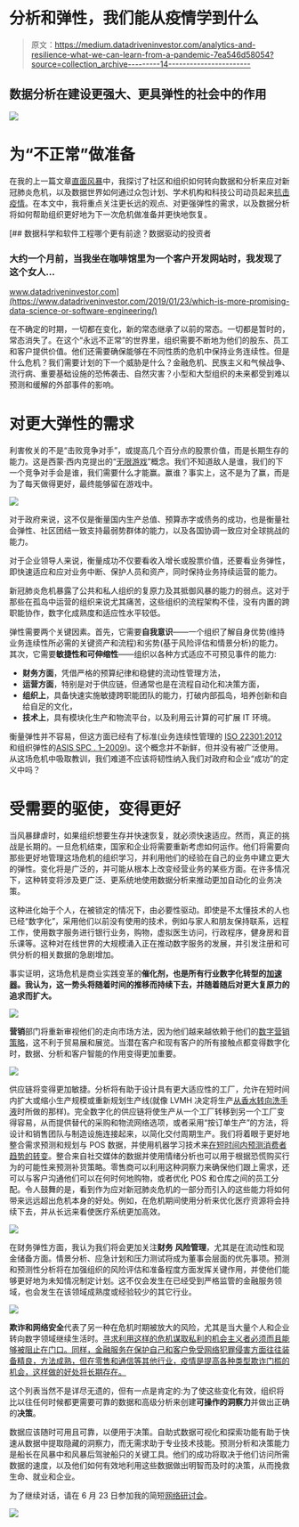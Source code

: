 # 分析和弹性，我们能从疫情学到什么

> 原文：<https://medium.datadriveninvestor.com/analytics-and-resilience-what-we-can-learn-from-a-pandemic-7ea546d58054?source=collection_archive---------14----------------------->

## 数据分析在建设更强大、更具弹性的社会中的作用

![](img/a630bf872626f342257a04644a1669e1.png)

# 为“不正常”做准备

在我的上一篇文章[直面风暴](https://medium.com/@olivierpenel/facing-down-the-storm-b1aa914a9bc7?source=friends_link&sk=c74024e742290a3740c2727433efeeef)中，我探讨了社区和组织如何转向数据和分析来应对新冠肺炎危机，以及数据世界如何通过众包计划、学术机构和科技公司动员起来[抗击疫情](https://www.sas.com/en_si/insights/articles/analytics/fighting-coronavirus--4-ways-analytics-is-making-a-difference.html)。在本文中，我将重点关注更长远的观点、对更强弹性的需求，以及数据分析将如何帮助组织更好地为下一次危机做准备并更快地恢复。

[](https://www.datadriveninvestor.com/2019/01/23/which-is-more-promising-data-science-or-software-engineering/) [## 数据科学和软件工程哪个更有前途？数据驱动的投资者

### 大约一个月前，当我坐在咖啡馆里为一个客户开发网站时，我发现了这个女人…

www.datadriveninvestor.com](https://www.datadriveninvestor.com/2019/01/23/which-is-more-promising-data-science-or-software-engineering/) 

在不确定的时期，一切都在变化，新的常态继承了以前的常态。一切都是暂时的，常态消失了。在这个“永远不正常”的世界里，组织需要不断地为他们的股东、员工和客户提供价值。他们还需要确保能够在不同性质的危机中保持业务连续性。但是什么危机？我们需要计划的下一个威胁是什么？金融危机、民族主义和气候战争、流行病、重要基础设施的恐怖袭击、自然灾害？小型和大型组织的未来都受到难以预测和缓解的外部事件的影响。

# 对更大弹性的需求

利害攸关的不是“击败竞争对手”，或提高几个百分点的股票价值，而是长期生存的能力。这是西蒙·西内克提出的“[无限游戏](https://simonsinek.com/product/the-infinite-game/)”概念。我们不知道敌人是谁，我们的下一个竞争对手会是谁，我们需要什么才能赢。赢谁？事实上，这不是为了赢，而是为了每天做得更好，最终能够留在游戏中。

![](img/b6a6bb39422b2700f857c4bffd5d99c8.png)

对于政府来说，这不仅是衡量国内生产总值、预算赤字或债务的成功，也是衡量社会弹性、社区团结一致支持最弱势群体的能力，以及各国协调一致应对全球挑战的能力。

对于企业领导人来说，衡量成功不仅要看收入增长或股票价值，还要看业务弹性，即快速适应和应对业务中断、保护人员和资产，同时保持业务持续运营的能力。

新冠肺炎危机暴露了公共和私人组织的复原力及其抵御风暴的能力的弱点。这对于那些在孤岛中运营的组织来说尤其痛苦，这些组织的流程架构不佳，没有内置的跨职能协作，数字化成熟度和适应性水平较低。

弹性需要两个关键因素。首先，它需要**自我意识**——一个组织了解自身优势(维持业务连续性所必需的关键资产和流程)和劣势(基于风险评估和情景分析)的能力。其次，它需要**敏捷性和可伸缩性**——组织以各种方式适应不可预见事件的能力:

*   **财务方面**，凭借严格的预算纪律和稳健的流动性管理方法，
*   **运营方面**，特别是对于供应链，但通常也是在流程自动化和决策方面，
*   **组织上**，具备快速实施敏捷跨职能团队的能力，打破内部孤岛，培养创新和自给自足的文化，
*   **技术上**，具有模块化生产和物流平台，以及利用云计算的可扩展 IT 环境。

衡量弹性并不容易，但这方面已经有了标准(业务连续性管理的 [ISO 22301:2012](https://www.itgovernance.co.uk/shop/product/iso22301-iso-22301-bcms-requirements) 和组织弹性的[ASIS SPC . 1–2009](http://www.ndsu.edu/fileadmin/emgt/ASIS_SPC.1-2009_Item_No._1842.pdf))。这个概念并不新鲜，但并没有被广泛使用。从这场危机中吸取教训，我们难道不应该将韧性纳入我们对政府和企业“成功”的定义中吗？

# 受需要的驱使，变得更好

当风暴肆虐时，如果组织想要生存并快速恢复，就必须快速适应。然而，真正的挑战是长期的。一旦危机结束，国家和企业将需要重新考虑如何运作。他们将需要向那些更好地管理这场危机的组织学习，并利用他们的经验在自己的业务中建立更大的弹性。变化将是广泛的，并可能从根本上改变经营业务的某些方面。在许多情况下，这种转变将涉及更广泛、更系统地使用数据分析来推动更加自动化的业务决策。

这种进化始于个人，在被锁定的情况下，由必要性驱动。即使是不太懂技术的人也已经“数字化”，采用他们以前没有使用的技术，例如与家人和朋友保持联系，远程工作，使用数字服务进行银行业务，购物，虚拟医生访问，行政程序，健身房和音乐课等。这种对在线世界的大规模涌入正在推动数字服务的发展，并引发注册和可供分析的相关数据的急剧增加。

事实证明，这场危机是商业实践变革的**催化剂，也是所有行业数字化转型的[加速器](https://www.forbes.com/sites/blakemorgan/2020/04/05/is-covid-19-forcing-your-digital-transformation-12-steps-to-move-faster/)。我认为，这一势头将随着时间的推移而持续下去，并随着随后对更大复原力的追求而扩大。**

![](img/5e39868a4c09ddbb96e2dcaada8cf8fa.png)

**营销**部门将重新审视他们的走向市场方法，因为他们越来越依赖于他们的[数字营销策略](https://www.forbes.com/sites/bernardmarr/2020/03/20/why-companies-turn-to-digital-marketing-to-survive-covid-19/)，这不利于贸易展和展览。当潜在客户和现有客户的所有接触点都变得数字化时，数据、分析和客户智能的作用变得更加重要。

![](img/7671e0534d7e88cdda42339861db81e6.png)

供应链将变得更加敏捷。分析将有助于设计具有更大适应性的工厂，允许在短时间内扩大或缩小生产规模或重新规划生产线(就像 LVMH 决定将生产[从香水转向洗手液](https://www.theguardian.com/world/2020/mar/15/perfume-giant-lvmh-to-make-hand-sanitiser-to-give-to-french-hospitals)时所做的那样)。完全数字化的供应链将使生产从一个工厂转移到另一个工厂变得容易，从而提供替代的采购和物流网络选项，或者采用“按订单生产”的方法，将设计和销售团队与制造设施连接起来，以简化交付周期生产。我们将着眼于更好地整合需求预测和规划与 POS 数据，并使用机器学习技术来[在短时间内预测消费者趋势的转变](https://risnews.com/6-steps-predicting-shifting-demand-patterns-while-navigating-coronavirus-crisis)。整合来自社交媒体的数据并使用情绪分析也可以用于根据恐慌购买行为的可能性来预测补货策略。零售商可以利用这种洞察力来确保他们跟上需求，还可以与客户沟通他们可以在何时何地购物，或者优化 POS 和仓库之间的员工分配。令人鼓舞的是，看到作为应对新冠肺炎危机的一部分而引入的这些能力将如何带来远远超出危机本身的好处。例如，在危机期间使用分析来优化医疗资源将会持续下去，并从长远来看使医疗系统更加高效。

![](img/b8c25d825d3c59a7f77eabf014dfbeb8.png)

在财务弹性方面，我认为我们将会更加关注**财务** **风险管理**，尤其是在流动性和现金储备方面。情景分析、应急计划和压力测试将成为董事会层面的优先事项。预测和预测性分析将在加强组织的风险评估和准备程度方面发挥关键作用，并使他们能够更好地为未知情况制定计划。这不仅会发生在已经受到严格监管的金融服务领域，也会发生在该领域成熟度或经验较少的其它行业。

![](img/048161b80a45f08cbae0f1abb10a3725.png)

**欺诈和网络安全**代表了另一种在危机时期被放大的风险，尤其是当大量个人和企业转向数字领域继续生活时。[寻求利用这样的危机谋取私利的机会主义者必须而且能够被阻止在门口。同样，金融服务在保护自己和客户免受网络犯罪侵害方面往往装备精良，方法成熟，但在零售和通信等其他行业，疫情是提高各种类型欺诈门槛的机会，这样做的好处将长期存在。](https://www.itproportal.com/features/enemy-at-the-gates-preparing-for-rising-fraud-risks-in-a-time-of-crisis/)

这个列表当然不是详尽无遗的，但有一点是肯定的:为了使这些变化有效，组织将比以往任何时候都更需要可靠的数据和高级分析来创建**可操作的洞察力**并做出正确的**决策**。

数据应该随时可用且可靠，以便用于决策。自助式数据可视化和探索功能有助于快速从数据中提取隐藏的洞察力，而无需求助于专业技术技能。预测分析和决策能力是船长在风暴中和风暴后驾驶船只的关键工具。他们的成功将取决于他们访问所需数据的速度，以及他们如何有效地利用这些数据做出明智而及时的决策，从而挽救生命、就业和企业。

为了继续对话，请在 6 月 23 日参加我的简短[网络研讨会](https://www.sas.com/sas/webinars/resilience-and-analytics-what-we-can-learn-from-the-pandemic.html)。

![](img/80e0ff321cb74359c4295b1b2ba04cd3.png)